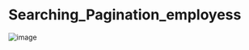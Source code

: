 # Searching_Pagination_employess
![image](https://user-images.githubusercontent.com/102870176/187155085-bf4c2b29-ea1d-4083-9507-68e1bdc20d41.png)

